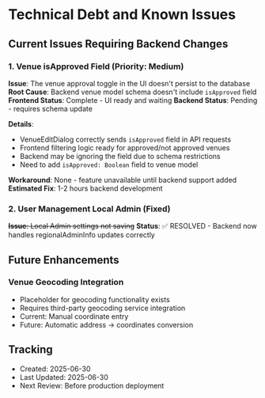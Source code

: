 # Technical Debt and Known Issues

## Current Issues Requiring Backend Changes

### 1. Venue isApproved Field (Priority: Medium)
**Issue**: The venue approval toggle in the UI doesn't persist to the database
**Root Cause**: Backend venue model schema doesn't include `isApproved` field
**Frontend Status**: Complete - UI ready and waiting
**Backend Status**: Pending - requires schema update

**Details**:
- VenueEditDialog correctly sends `isApproved` field in API requests
- Frontend filtering logic ready for approved/not approved venues
- Backend may be ignoring the field due to schema restrictions
- Need to add `isApproved: Boolean` field to venue model

**Workaround**: None - feature unavailable until backend support added
**Estimated Fix**: 1-2 hours backend development

### 2. User Management Local Admin (Fixed)
~~**Issue**: Local Admin settings not saving~~
**Status**: ✅ RESOLVED - Backend now handles regionalAdminInfo updates correctly

## Future Enhancements

### Venue Geocoding Integration
- Placeholder for geocoding functionality exists
- Requires third-party geocoding service integration
- Current: Manual coordinate entry
- Future: Automatic address → coordinates conversion

## Tracking
- Created: 2025-06-30
- Last Updated: 2025-06-30
- Next Review: Before production deployment